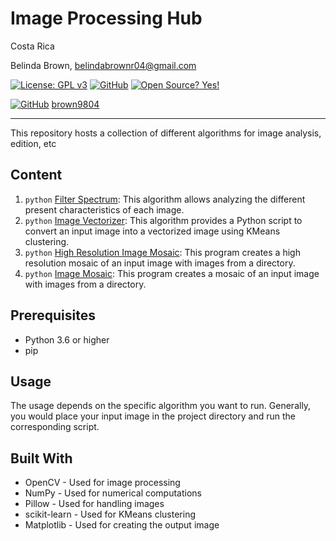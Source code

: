 # Image Processing Hub

Costa Rica

Belinda Brown, belindabrownr04@gmail.com

[![License: GPL v3](https://img.shields.io/badge/License-GPLv3-blue.svg)](https://www.gnu.org/licenses/gpl-3.0)
[![GitHub](https://badgen.net/badge/icon/github?icon=github&label)](https://github.com) [![Open Source? Yes!](https://badgen.net/badge/Open%20Source%20%3F/Yes%21/blue?icon=github)](https://github.com/Naereen/badges/)

[![GitHub](https://img.shields.io/badge/--181717?logo=github&logoColor=ffffff)](https://github.com/)
[brown9804](https://github.com/brown9804)

---------------

This repository hosts a collection of different algorithms for image analysis, edition, etc

## Content 

1. `python` [Filter Spectrum](./1_FilterSpectrum/README.md): This algorithm allows analyzing the different present characteristics of each image.
2. `python` [Image Vectorizer](./2_ImageVectorizeKMeansCluster/README.md): This algorithm provides a Python script to convert an input image into a vectorized image using KMeans clustering.
3. `python` [High Resolution Image Mosaic](./3_HighResolutionImgMosaic/README.md): This program creates a high resolution mosaic of an input image with images from a directory.
4. `python` [Image Mosaic](./4_HighResolutionImgMosaic/README.md): This program creates a mosaic of an input image with images from a directory.

## Prerequisites

- Python 3.6 or higher
- pip

## Usage

The usage depends on the specific algorithm you want to run. Generally, you would place your input image in the project directory and run the corresponding script.

## Built With

- OpenCV - Used for image processing
- NumPy - Used for numerical computations
- Pillow - Used for handling images
- scikit-learn - Used for KMeans clustering
- Matplotlib - Used for creating the output image

